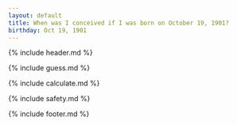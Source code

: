 ```yaml
---
layout: default
title: When was I conceived if I was born on October 19, 1901?
birthday: Oct 19, 1901
---
```


{% include header.md %}

{% include guess.md %}

{% include calculate.md %}

{% include safety.md %}

{% include footer.md %}



